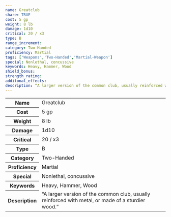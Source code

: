 ```yaml
---
name: Greatclub
share: TRUE
cost: 5 gp
weight: 8 lb
damage: 1d10
critical: 20 / x3
type: B
range_increment: 
category: Two-Handed
proficiency: Martial
tags: ['Weapons','Two-Handed','Martial-Weapon']
special: Nonlethal, concussive
keywords: Heavy, Hammer, Wood
shield_bonus: 
strength_rating: 
additonal_effects: 
description: “A larger version of the common club, usually reinforced with metal, or made of a sturdier wood.”
---
```

<p><span style="overflow-x: auto;"><table><tbody><tr><th>Name</th><td>Greatclub</td></tr><tr><th>Cost</th><td>5 gp</td></tr><tr><th>Weight</th><td>8 lb</td></tr><tr><th>Damage</th><td>1d10</td></tr><tr><th>Critical</th><td>20 / x3</td></tr><tr><th>Type</th><td>B</td></tr><tr><th>Category</th><td>Two-Handed</td></tr><tr><th>Proficiency</th><td>Martial</td></tr><tr><th>Special</th><td>Nonlethal, concussive</td></tr><tr><th>Keywords</th><td>Heavy, Hammer, Wood</td></tr><tr><th>Description</th><td>“A larger version of the common club, usually reinforced with metal, or made of a sturdier wood.”</td></tr></tbody></table></span></p>